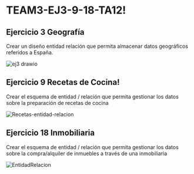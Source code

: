 # TEAM3-EJ3-9-18-TA12!



## Ejercicio 3 Geografía


Crear un diseño entidad relación que permita almacenar datos geográficos referidos a España.


![ej3 drawio](https://user-images.githubusercontent.com/19403472/164406181-4353e789-aad1-444c-87cc-ab2b24001e10.png)





## Ejercicio 9 Recetas de Cocina!


Crear el esquema de entidad / relación que permita gestionar los datos sobre la preparación de recetas de cocina


![Recetas-entidad-relacion](https://user-images.githubusercontent.com/99056015/164424016-96f3ef8c-569c-47ed-9049-97c11a8a683e.jpeg)








## Ejercicio 18 Inmobiliaria

Crear el esquema de entidad / relación que permita gestionar los datos sobre la compra/alquiler de inmuebles a través de una inmobiliaria

![EntidadRelacion](https://user-images.githubusercontent.com/71872946/164405189-d414176c-0bde-4321-a326-842c8df2bc65.JPG)
